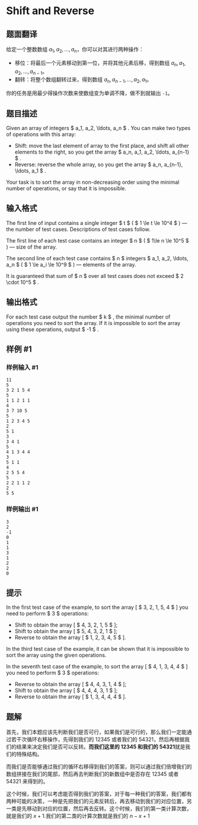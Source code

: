 # Shift and Reverse

## 题面翻译

给定一个整数数组 $a_1,a_2,...,a_n$，你可以对其进行两种操作：

* 移位：将最后一个元素移动到第一位，并将其他元素后移，得到数组 $a_n,a_1,a_2,...,a_{n-1}$。
* 翻转：将整个数组翻转过来，得到数组 $a_n,a_{n-1},...,a_2,a_1$。

你的任务是用最少得操作次数来使数组变为单调不降，做不到就输出 `-1`。

## 题目描述

Given an array of integers $ a_1, a_2, \ldots, a_n $ . You can make two types of operations with this array:

- Shift: move the last element of array to the first place, and shift all other elements to the right, so you get the array $ a_n, a_1, a_2, \ldots, a_{n-1} $ .
- Reverse: reverse the whole array, so you get the array $ a_n, a_{n-1}, \ldots, a_1 $ .

Your task is to sort the array in non-decreasing order using the minimal number of operations, or say that it is impossible.

## 输入格式

The first line of input contains a single integer $ t $ ( $ 1 \le t \le 10^4 $ ) — the number of test cases. Descriptions of test cases follow.

The first line of each test case contains an integer $ n $ ( $ 1\le n \le 10^5 $ ) — size of the array.

The second line of each test case contains $ n $ integers $ a_1, a_2, \ldots, a_n $ ( $ 1 \le a_i \le 10^9 $ ) — elements of the array.

It is guaranteed that sum of $ n $ over all test cases does not exceed $ 2 \cdot 10^5 $ .

## 输出格式

For each test case output the number $ k $ , the minimal number of operations you need to sort the array. If it is impossible to sort the array using these operations, output $ -1 $ .

## 样例 #1

### 样例输入 #1

```
11
5
3 2 1 5 4
5
1 1 2 1 1
4
3 7 10 5
5
1 2 3 4 5
2
5 1
3
3 4 1
5
4 1 3 4 4
3
5 1 1
4
2 5 5 4
5
2 2 1 1 2
2
5 5
```

### 样例输出 #1

```
3
2
-1
0
1
1
3
1
2
2
0
```

## 提示

In the first test case of the example, to sort the array \[ $ 3, 2, 1, 5, 4 $ \] you need to perform $ 3 $ operations:

- Shift to obtain the array \[ $ 4, 3, 2, 1, 5 $ \];
- Shift to obtain the array \[ $ 5, 4, 3, 2, 1 $ \];
- Reverse to obtain the array \[ $ 1, 2, 3, 4, 5 $ \].

In the third test case of the example, it can be shown that it is impossible to sort the array using the given operations.

In the seventh test case of the example, to sort the array \[ $ 4, 1, 3, 4, 4 $ \] you need to perform $ 3 $ operations:

- Reverse to obtain the array \[ $ 4, 4, 3, 1, 4 $ \];
- Shift to obtain the array \[ $ 4, 4, 4, 3, 1 $ \];
- Reverse to obtain the array \[ $ 1, 3, 4, 4, 4 $ \].

## 题解
首先，我们本题应该先判断我们是否可行，如果我们是可行的，那么我们一定能通过若干次循环右移操作，先得到我们的 $12345$ 或者我们的 $54321$，然后再根据我们的结果来决定我们是否可以反转。**而我们这里的 12345 和我们的 54321**就是我们的特殊结构。

而我们是否能够通过我们的循环右移得到我们的答案，则可以通过我们倍增我们的数组拼接在我们的尾部，然后再去判断我们的新数组中是否存在 $12345$ 或者 $54321$ 来得到的。

这个时候，我们可以考虑能否得到我们的答案，对于每一种我们的答案，我们都有两种可能的决策，一种是先把我们的元素反转后，再去移动到我们的对应位置，另一类是先移动到对应的位置，然后再去反转。这个时候，我们的第一类计算次数，就是我们的 $x+1$.我们的第二类的计算次数就是我们的 $n-x+1$
